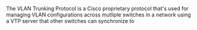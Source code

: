 The VLAN Trunking Protocol is a Cisco proprietary protocol that's used for managing VLAN configurations across mutliple switches in a network using a VTP server that other switches can synchronize to
